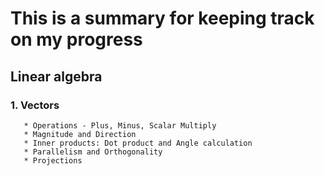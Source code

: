 # This is a summary for keeping track on my progress 

## Linear algebra 

### 1. Vectors
       * Operations - Plus, Minus, Scalar Multiply
       * Magnitude and Direction
       * Inner products: Dot product and Angle calculation
       * Parallelism and Orthogonality
       * Projections
    
